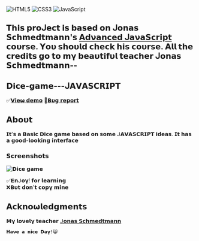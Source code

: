 ![HTML5](https://img.shields.io/badge/html5-%23E34F26.svg?style=for-the-badge&logo=html5&logoColor=white) ![CSS3](https://img.shields.io/badge/css3-%231572B6.svg?style=for-the-badge&logo=css3&logoColor=white) ![JavaScript](https://img.shields.io/badge/JavaScript-%23F7DF1E.svg?style=for-the-badge&logo=JavaScript&logoColor=black)


## 𝗧𝗵𝗶𝘀 𝗽𝗿𝝾ᒍ𝗲𝗰𝘁 𝗶𝘀 𝗯𝗮𝘀𝗲𝗱 𝝾𝗻 ᒍ𝝾𝗻𝗮𝘀 𝗦𝗰𝗵𝗺𝗲𝗱𝘁𝗺𝗮𝗻𝗻'𝘀 [𝝖𝗱𝝼𝗮𝗻𝗰𝗲𝗱 ᒍ𝗮𝝼𝗮𝗦𝗰𝗿𝗶𝗽𝘁](https://www.udemy.com/user/jonasschmedtmann/) 𝗰𝝾𝞄𝗿𝘀𝗲. 𝝪𝝾𝞄 𝘀𝗵𝝾𝞄𝗹𝗱 𝗰𝗵𝗲𝗰𝗸 𝗵𝗶𝘀 𝗰𝝾𝞄𝗿𝘀𝗲. 𝝖𝗹𝗹 𝘁𝗵𝗲 𝗰𝗿𝗲𝗱𝗶𝘁𝘀 𝗴𝝾 𝘁𝝾 𝗺𝝲 𝗯𝗲𝗮𝞄𝘁𝗶𝗳𝞄𝗹 𝘁𝗲𝗮𝗰𝗵𝗲𝗿 ᒍ𝝾𝗻𝗮𝘀 𝗦𝗰𝗵𝗺𝗲𝗱𝘁𝗺𝗮𝗻𝗻--

## 𝗗𝗶𝗰𝗲-𝗴𝗮𝗺𝗲---ᒍ𝝖𝗩𝝖𝗦𝗖𝗥𝗜𝗣𝗧

✅[𝗩𝗶𝗲𝞈 𝗱𝗲𝗺𝝾](https://ph0enix46.github.io/Dice-game---JAVASCRIPT/) 🐛[𝗕𝞄𝗴 𝗿𝗲𝗽𝝾𝗿𝘁](https://github.com/pH0enix46/Dice-game---JAVASCRIPT/issues)


## 𝝖𝗯𝝾𝞄𝘁
𝗜𝘁'𝘀 𝗮 𝗕𝗮𝘀𝗶𝗰 𝗗𝗶𝗰𝗲 𝗴𝗮𝗺𝗲 𝗯𝗮𝘀𝗲𝗱 𝝾𝗻 𝘀𝝾𝗺𝗲 ᒍ𝝖𝗩𝝖𝗦𝗖𝗥𝗜𝗣𝗧 𝗶𝗱𝗲𝗮𝘀. 𝗜𝘁 𝗵𝗮𝘀 𝗮 𝗴𝝾𝝾𝗱-𝗹𝝾𝝾𝗸𝗶𝗻𝗴 𝗶𝗻𝘁𝗲𝗿𝗳𝗮𝗰𝗲


### 𝗦𝗰𝗿𝗲𝗲𝗻𝘀𝗵𝝾𝘁𝘀
![𝗗𝗶𝗰𝗲 𝗴𝗮𝗺𝗲](dice-game-demo.png)

✅𝗘𝗻ᒍ𝝾𝝲! 𝗳𝝾𝗿 𝗹𝗲𝗮𝗿𝗻𝗶𝗻𝗴 
<br/>
❌𝗕𝞄𝘁 𝗱𝝾𝗻'𝘁 𝗰𝝾𝗽𝝲 𝗺𝗶𝗻𝗲

## 𝝖𝗰𝗸𝗻𝝾𝞈𝗹𝗲𝗱𝗴𝗺𝗲𝗻𝘁𝘀
𝗠𝝲 𝗹𝝾𝝼𝗲𝗹𝝲 𝘁𝗲𝗮𝗰𝗵𝗲𝗿 [ᒍ𝝾𝗻𝗮𝘀 𝗦𝗰𝗵𝗺𝗲𝗱𝘁𝗺𝗮𝗻𝗻](https://github.com/jonasschmedtmann)

```
𝗛𝗮𝝼𝗲 𝗮 𝗻𝗶𝗰𝗲 𝗗𝗮𝝲!😸
```
